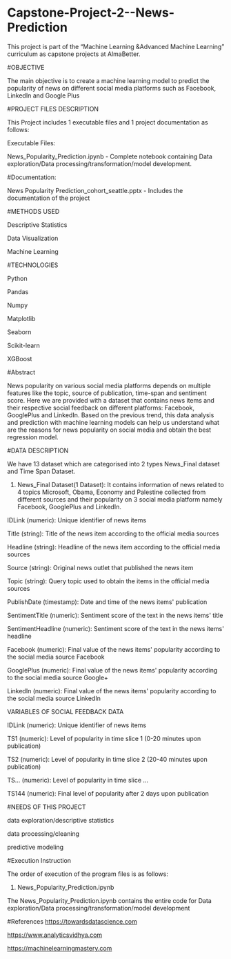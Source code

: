 # Capstone-Project-2--News-Prediction

This project is part of the “Machine Learning &Advanced Machine Learning” curriculum as capstone projects at AlmaBetter.

#OBJECTIVE


The main objective is to create a machine learning model to predict the popularity of news on different social media platforms such as Facebook, LinkedIn and Google Plus





#PROJECT FILES DESCRIPTION

This Project includes 1 executable files and 1 project documentation as follows:

Executable Files:

News_Popularity_Prediction.ipynb - Complete notebook containing Data exploration/Data processing/transformation/model development.







#Documentation:

News Popularity Prediction_cohort_seattle.pptx - Includes the documentation of the project






#METHODS USED

Descriptive Statistics

Data Visualization

Machine Learning






#TECHNOLOGIES

Python

Pandas

Numpy

Matplotlib

Seaborn

Scikit-learn

XGBoost








#Abstract


News popularity on various social media platforms depends on multiple features like the topic, source of publication, time-span and sentiment score. Here we are provided with a dataset that contains news items and their respective social feedback on different platforms: Facebook, GooglePlus and LinkedIn. Based on the previous trend, this data analysis and prediction with machine learning models can help us understand what are the reasons for news popularity on social media and obtain the best regression model.








#DATA DESCRIPTION

We have 13 dataset which are categorised into 2 types News_Final dataset and Time Span Dataset.

1. News_Final Dataset(1 Dataset):
It contains information of news related to 4 topics Microsoft, Obama, Economy and Palestine collected from different sources and their popularity on 3 social media platform namely Facebook, GooglePlus and LinkedIn.



IDLink (numeric): Unique identifier of news items

Title (string): Title of the news item according to the official media sources

Headline (string): Headline of the news item according to the official media sources

Source (string): Original news outlet that published the news item

Topic (string): Query topic used to obtain the items in the official media sources

PublishDate (timestamp): Date and time of the news items' publication

SentimentTitle (numeric): Sentiment score of the text in the news items' title

SentimentHeadline (numeric): Sentiment score of the text in the news items' headline

Facebook (numeric): Final value of the news items' popularity according to the social media source Facebook

GooglePlus (numeric): Final value of the news items' popularity according to the social media source Google+

LinkedIn (numeric): Final value of the news items' popularity according to the social media source LinkedIn

VARIABLES OF SOCIAL FEEDBACK DATA

IDLink (numeric): Unique identifier of news items

TS1 (numeric): Level of popularity in time slice 1 (0-20 minutes upon publication)

TS2 (numeric): Level of popularity in time slice 2 (20-40 minutes upon publication)

TS... (numeric): Level of popularity in time slice ...

TS144 (numeric): Final level of popularity after 2 days upon publication







#NEEDS OF THIS PROJECT

data exploration/descriptive statistics

data processing/cleaning

predictive modeling









 #Execution Instruction
 
The order of execution of the program files is as follows:


1) News_Popularity_Prediction.ipynb

The News_Popularity_Prediction.ipynb contains the entire code for Data exploration/Data processing/transformation/model development

#References 
https://towardsdatascience.com 


https://www.analyticsvidhya.com


https://machinelearningmastery.com

